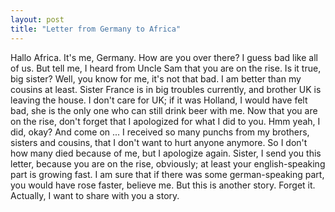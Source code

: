 ```yaml
---
layout: post
title: "Letter from Germany to Africa"
---
```

Hallo Africa.
It's me, Germany. How are you over there? I guess bad like all of us. But tell me, I heard from Uncle Sam that you are on the rise. Is it true, big sister?
Well, you know for me, it's not that bad. I am better than my cousins at least. Sister France is in big troubles currently, and brother UK is leaving the house. I don't care for UK; if it was Holland, I would have felt bad, she is the only one who can still drink beer with me.
Now that you are on the rise, don't forget that I apologized for what I did to you. Hmm yeah, I did, okay? And come on ... I received so many punchs from my brothers, sisters and cousins, that I don't want to hurt anyone anymore. So I don't how many died because of me, but I apologize again.
Sister, I send you this letter, because you are on the rise, obviously; at least your english-speaking part is growing fast. I am sure that if there was some german-speaking part, you would have rose faster, believe me. But this is another story. Forget it. Actually, I want to share with you a story.
